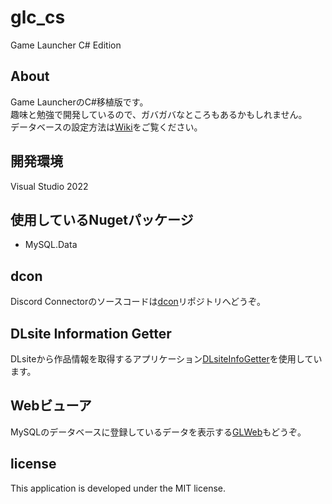 # glc_cs
Game Launcher C# Edition


## About
Game LauncherのC#移植版です。<br>
趣味と勉強で開発しているので、ガバガバなところもあるかもしれません。<br>
データベースの設定方法は[Wiki](https://github.com/dekotan24/glc_cs/wiki)をご覧ください。


## 開発環境
Visual Studio 2022


## 使用しているNugetパッケージ
* MySQL.Data


## dcon
Discord Connectorのソースコードは[dcon](https://github.com/dekotan24/dcon)リポジトリへどうぞ。


## DLsite Information Getter
DLsiteから作品情報を取得するアプリケーション[DLsiteInfoGetter](https://github.com/dekotan24/DLsiteInfoGetter)を使用しています。


## Webビューア
MySQLのデータベースに登録しているデータを表示する[GLWeb](https://github.com/dekotan24/GLWeb/)もどうぞ。


## license
This application is developed under the MIT license.
